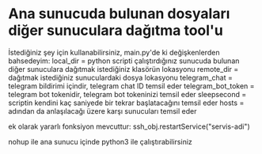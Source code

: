 # Ana sunucuda bulunan dosyaları diğer sunuculara dağıtma tool'u
İstediğiniz şey için kullanabilirsiniz, main.py'de ki değişkenlerden bahsedeyim:
local_dir = python scripti çalıştırdığınız sunucuda bulunan diğer sunuculara dağıtmak istediğiniz klasörün lokasyonu
remote_dir = dağıtmak istediğiniz sunuculardaki dosya lokasyonu
telegram_chat = telegram bildirimi içindir, telegram chat ID temsil eder
telegram_bot_token = telegram bot tokenidir, telegram bot tokeninizi temsil eder
sleepsecond = scriptin kendini kaç saniyede bir tekrar başlatacağını temsil eder
hosts = adından da anlaşılacağı üzere karşı sunucuları temsil eder

ek olarak yararlı fonksiyon mevcuttur:
ssh_obj.restartService("servis-adi")

nohup ile ana sunucu içinde python3 ile çalıştırabilirsiniz
